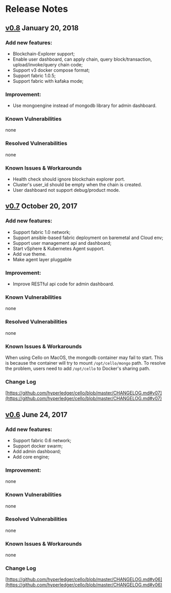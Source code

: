# Release Notes

## [v0.8](https://github.com/hyperledger/cello/releases/tag/v0.8) January 20, 2018

### Add new features:

* Blockchain-Explorer support;
* Enable user dashboard, can apply chain, query block/transaction, upload/invoke/query chain code;
* Support v3 docker compose format;
* Support fabric 1.0.5;
* Support fabric with kafaka mode;

### Improvement:

* Use mongoengine instead of mongodb library for admin dashboard.

### Known Vulnerabilities
none

### Resolved Vulnerabilities
none

### Known Issues & Workarounds

* Health check should ignore blockchain explorer port.
* Cluster's user_id should be empty when the chain is created.
* User dashboard not support debug/product mode.

## [v0.7](https://github.com/hyperledger/cello/releases/tag/v0.7) October 20, 2017

### Add new features:

* Support fabric 1.0 network;
* Support ansible-based fabric deployment on baremetal and Cloud env;
* Support user management api and dashboard;
* Start vSphere & Kubernetes Agent support.
* Add vue theme.
* Make agent layer pluggable

### Improvement:

* Improve RESTful api code for admin dashboard.

### Known Vulnerabilities
none

### Resolved Vulnerabilities
none

### Known Issues & Workarounds
When using Cello on MacOS, the mongodb container may fail to start. This is
because the container will try to mount `/opt/cello/mongo` path. To resolve
the problem, users need to add `/opt/cello` to Docker's sharing path.

### Change Log
[https://github.com/hyperledger/cello/blob/master/CHANGELOG.md#v07](https://github.com/hyperledger/cello/blob/master/CHANGELOG.md#v07)

## [v0.6](https://github.com/hyperledger/cello/releases/tag/v0.6) June 24, 2017

### Add new features:

* Support fabric 0.6 network;
* Support docker swarm;
* Add admin dashboard;
* Add core engine;

### Improvement:

none

### Known Vulnerabilities
none

### Resolved Vulnerabilities
none

### Known Issues & Workarounds
none

### Change Log
[https://github.com/hyperledger/cello/blob/master/CHANGELOG.md#v06](https://github.com/hyperledger/cello/blob/master/CHANGELOG.md#v06)
